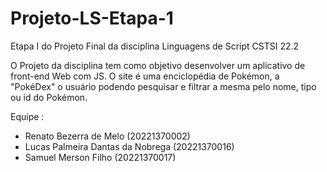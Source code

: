 # Projeto-LS-Etapa-1
Etapa I do Projeto Final da disciplina Linguagens de Script CSTSI 22.2

O Projeto da disciplina tem como objetivo desenvolver um aplicativo de front-end Web com JS. O site é uma enciclopédia de Pokémon, a "PokéDex" o usuário podendo pesquisar e filtrar a mesma pelo nome, tipo ou id do Pokémon.

Equipe :
 - Renato Bezerra de Melo (20221370002)
 - Lucas Palmeira Dantas da Nobrega (20221370016)
 - Samuel Merson Filho (20221370017)